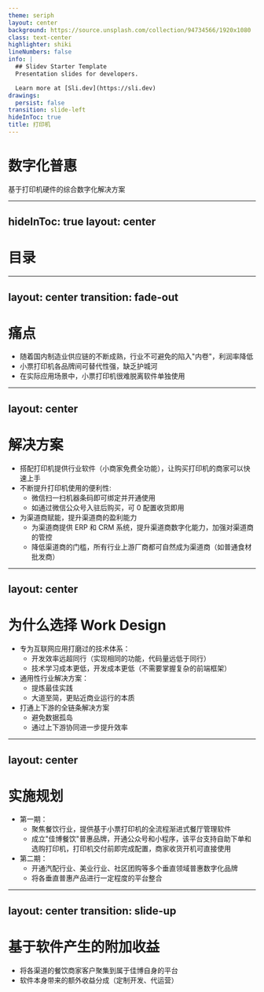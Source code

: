 ```yaml
---
theme: seriph
layout: center
background: https://source.unsplash.com/collection/94734566/1920x1080
class: text-center
highlighter: shiki
lineNumbers: false
info: |
  ## Slidev Starter Template
  Presentation slides for developers.

  Learn more at [Sli.dev](https://sli.dev)
drawings:
  persist: false
transition: slide-left
hideInToc: true
title: 打印机
---
```


# 数字化普惠

基于打印机硬件的综合数字化解决方案

---
hideInToc: true
layout: center
---

# 目录

<Toc maxDepth="1"></Toc>

---
layout: center
transition: fade-out
---

# 痛点

* 随着国内制造业供应链的不断成熟，行业不可避免的陷入"内卷"，利润率降低
* 小票打印机各品牌间可替代性强，缺乏护城河
* 在实际应用场景中，小票打印机很难脱离软件单独使用

<style>
h1 {
  background-size: 100%;
  background-clip: text;
  text-fill-color: transparent;
}
</style>

---
layout: center
---

# 解决方案

* 搭配打印机提供行业软件（小商家免费全功能），让购买打印机的商家可以快速上手
* 不断提升打印机使用的便利性:
  * 微信扫一扫机器条码即可绑定并开通使用
  * 如通过微信公众号入驻后购买，可 0 配置收货即用
* 为渠道商赋能，提升渠道商的盈利能力
  - 为渠道商提供 ERP 和 CRM 系统，提升渠道商数字化能力，加强对渠道商的管控
  - 降低渠道商的门槛，所有行业上游厂商都可自然成为渠道商（如普通食材批发商）

---
layout: center
---

# 为什么选择 Work Design

* 专为互联网应用打磨过的技术体系：
  - 开发效率远超同行（实现相同的功能，代码量远低于同行）
  - 技术学习成本更低，开发成本更低（不需要掌握复杂的前端框架）
* 通用性行业解决方案：
  - 提炼最佳实践
  - 大道至简，更贴近商业运行的本质
* 打通上下游的全链条解决方案
  - 避免数据孤岛
  - 通过上下游协同进一步提升效率

---
layout: center
---

# 实施规划

* 第一期：
  * 聚焦餐饮行业，提供基于小票打印机的全流程渐进式餐厅管理软件
  * 成立"佳博餐饮"普惠品牌，开通公众号和小程序，该平台支持自助下单和选购打印机，打印机交付前即完成配置，商家收货开机可直接使用
* 第二期：
  * 开通汽配行业、美业行业、社区团购等多个垂直领域普惠数字化品牌
  * 将各垂直普惠产品进行一定程度的平台整合


---
layout: center
transition: slide-up
---

# 基于软件产生的附加收益

* 将各渠道的餐饮商家客户聚集到属于佳博自身的平台
* 软件本身带来的额外收益分成（定制开发、代运营）